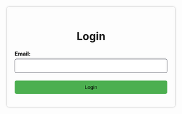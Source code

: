 <div class="login">
    <h1>Login</h1>
    <form name="login" onsubmit="return submitForm()">
        <label for="email">Email:</label>
        <input type="text" id="email" name="email" required>
        <span id="email-warning" style="display:none; color:red;">Неверный email адрес.</span>
        <input type="submit" value="Login">
    </form>
</div>

<script>
function submitForm() {
    const email = document.forms["login"]["email"].value;
    if (tryLogin(email)) {
        window.location.pathname = homePath;
        return false;
    } else {
        emailWarning = document.getElementById("email-warning");
        emailWarning.style.display = "inline";
        // Add click event listener to document to hide warning message
        document.addEventListener("click", function hideWarning() {
          emailWarning.style.display = "none";
          document.removeEventListener("click", hideWarning);
        });
        return false
  }
}
</script>

<style>
.login {
	margin: 10% auto;
	padding: 20px;
	max-width: 400px;
	border-radius: 5px;
	box-shadow: 0px 0px 5px rgba(0, 0, 0, 0.3);
}

h1 {
	text-align: center;
	margin-bottom: 20px;
}

form {
	display: flex;
	flex-direction: column;
}

label {
	font-weight: bold;
	margin-bottom: 5px;
}

input[type="text"],
input[type="password"] {
color: #222;
	padding: 10px;
	border-radius: 5px;
	margin-bottom: 20px;
	border: 1px solid hsl(229 16% 21% / 1);
}

input[type="submit"] {
	background-color: #4CAF50;
	border: none;
	padding: 10px;
	border-radius: 5px;
	cursor: pointer;
}

input[type="submit"]:hover {
	background-color: #3e8e41;
}

</style>
